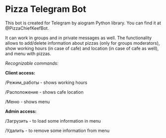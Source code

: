 # Pizza Telegram Bot
This bot is created for Telegram by aiogram Python library. You can find it at @PizzaChiefKeefBot.

It can work in groups and in private messages as well. The functionality allows to add/delete information about pizzas (only for groups moderators), show working hours (in case of cafe) and location (in case of cafe as well), and menu with pizzas. 

<i>Recognizable commands:</i>

<b>Client access: </b>

/Режим_работы - shows working hours 

/Расположение - shows cafe location 

/Меню - shows menu


<b>Admin access:</b>

/Загрузить - to load some information in menu

/Удалить - to remove some information from menu


